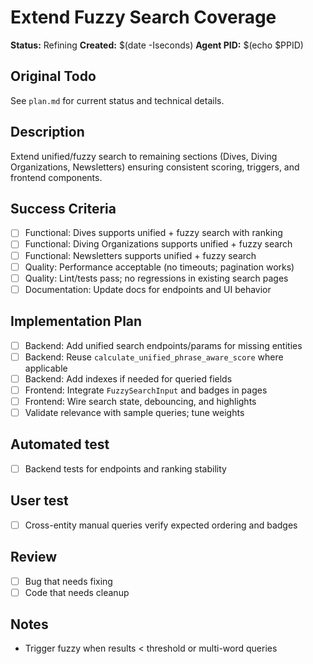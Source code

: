 # Extend Fuzzy Search Coverage

**Status:** Refining
**Created:** $(date -Iseconds)
**Agent PID:** $(echo $PPID)

## Original Todo
See `plan.md` for current status and technical details.

## Description
Extend unified/fuzzy search to remaining sections (Dives, Diving Organizations, Newsletters) ensuring consistent scoring, triggers, and frontend components.

## Success Criteria
- [ ] Functional: Dives supports unified + fuzzy search with ranking
- [ ] Functional: Diving Organizations supports unified + fuzzy search
- [ ] Functional: Newsletters supports unified + fuzzy search
- [ ] Quality: Performance acceptable (no timeouts; pagination works)
- [ ] Quality: Lint/tests pass; no regressions in existing search pages
- [ ] Documentation: Update docs for endpoints and UI behavior

## Implementation Plan
- [ ] Backend: Add unified search endpoints/params for missing entities
- [ ] Backend: Reuse `calculate_unified_phrase_aware_score` where applicable
- [ ] Backend: Add indexes if needed for queried fields
- [ ] Frontend: Integrate `FuzzySearchInput` and badges in pages
- [ ] Frontend: Wire search state, debouncing, and highlights
- [ ] Validate relevance with sample queries; tune weights

## Automated test
- [ ] Backend tests for endpoints and ranking stability

## User test
- [ ] Cross-entity manual queries verify expected ordering and badges

## Review
- [ ] Bug that needs fixing
- [ ] Code that needs cleanup

## Notes
- Trigger fuzzy when results < threshold or multi-word queries
